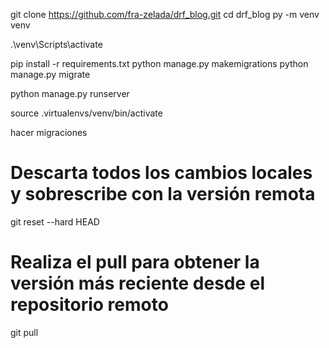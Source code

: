 git clone https://github.com/fra-zelada/drf_blog.git
cd drf_blog
py -m venv venv

.\venv\Scripts\activate

pip install -r requirements.txt
python manage.py makemigrations
python manage.py migrate

python manage.py runserver


source .virtualenvs/venv/bin/activate

hacer migraciones
# Descarta todos los cambios locales y sobrescribe con la versión remota
git reset --hard HEAD

# Realiza el pull para obtener la versión más reciente desde el repositorio remoto
git pull